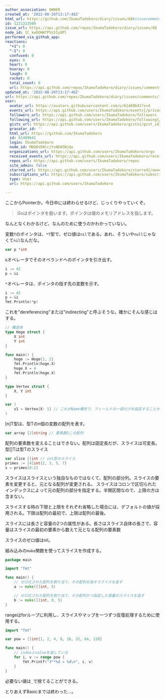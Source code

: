 ```yaml
---
author_association: OWNER
created_at: '2022-08-20T13:17:46Z'
html_url: https://github.com/IkumaTadokoro/diary/issues/68#issuecomment-1221313509
id: 1221313509
issue_url: https://api.github.com/repos/IkumaTadokoro/diary/issues/68
node_id: IC_kwDOHWTPVs5Iy8Pl
performed_via_github_app: 
reactions:
  "+1": 0
  "-1": 0
  confused: 0
  eyes: 0
  heart: 0
  hooray: 0
  laugh: 0
  rocket: 0
  total_count: 0
  url: https://api.github.com/repos/IkumaTadokoro/diary/issues/comments/1221313509/reactions
updated_at: '2022-08-20T13:17:46Z'
url: https://api.github.com/repos/IkumaTadokoro/diary/issues/comments/1221313509
user:
  avatar_url: https://avatars.githubusercontent.com/u/61409641?v=4
  events_url: https://api.github.com/users/IkumaTadokoro/events{/privacy}
  followers_url: https://api.github.com/users/IkumaTadokoro/followers
  following_url: https://api.github.com/users/IkumaTadokoro/following{/other_user}
  gists_url: https://api.github.com/users/IkumaTadokoro/gists{/gist_id}
  gravatar_id: ''
  html_url: https://github.com/IkumaTadokoro
  id: 61409641
  login: IkumaTadokoro
  node_id: MDQ6VXNlcjYxNDA5NjQx
  organizations_url: https://api.github.com/users/IkumaTadokoro/orgs
  received_events_url: https://api.github.com/users/IkumaTadokoro/received_events
  repos_url: https://api.github.com/users/IkumaTadokoro/repos
  site_admin: false
  starred_url: https://api.github.com/users/IkumaTadokoro/starred{/owner}{/repo}
  subscriptions_url: https://api.github.com/users/IkumaTadokoro/subscriptions
  type: User
  url: https://api.github.com/users/IkumaTadokoro

---
```

ここからPointerか。今日中には終わらせるけど、じっくりやっていくぞ。

> Goはポインタを扱います。ポインタは値のメモリアドレスを指します。

なんとなくわかるけど、なんのために使うのかわかっていない。

変数`T`のポインタは、`*T`型で、ゼロ値は`nil`である。あれ、そういや`null`じゃなくて`nil`なんだな。

```go
var p *int
```

`&`オペレータでそのオペランドへのポインタを引き出す。

```go
i := 42
p = &i
```

`*`オペレータは、ポインタの指す先の変数を示す。

```go
i := 42
p = &i
fmt.Println(*p)
```

これを"dereferencing"または"indirecting"と呼ぶそうな。確かにそんな感じはする。

```go
// 構造体
type Hoge struct {
    X int
    Y int
}

func main() {
    hoge := Hoge{1, 2}
    fmt.Println(hoge.X)
    hoge.X = 4
    fmt.Println(hoge.X)
}
```

```go
type Vertex struct {
    X, Y int 
} 

var (
    v1 = Vertex{X: 1} // これがName構文で、フィールドの一部だけを指定することができる
)
```

[n]T型は、型Tのn個の変数の配列を表す。

```go
var array [2]string // 要素数2この配列
```

配列の要素数を変えることはできない。配列は固定長だが、スライスは可変長。型[]Tは型Tのスライス

```go
var slice []int // int型のスライス
primes := [4]int{2, 3, 5, 7}
s = primes[0:2]
```

スライスはスライスという独自なものではなくて、配列の部分列。スライスの要素を変更すると、元となる配列が変更される。
スライスはコロンで区切られたインデックスによって元の配列の部分を指定する。半開区間なので、上限の方は含まない。

スライスする時の下限と上限をそれぞれ省略した場合には、デフォルトの値が採用される。下限は配列の最初で、上限は配列の最後。

スライスには長さと容量の2つの属性がある。長さはスライス自体の長さで、容量はスライスの最初の要素から数えて元となる配列の要素数

スライスのゼロ値はnil。

組み込みの`make`関数を使ってスライスを作成する。

```go
package main

import "fmt"

func main() {
    // ゼロ化された配列を割り当て、その配列を指すスライスを返す
    a := make([]int, 5)

    // ゼロ化された配列を割り当て、その配列かつ指定した容量のスライスを返す
    b := make([]int, 0, 5)
}
```

rangeはforループに利用し、スライスやマップを一つずつ反復処理するために使用する。

```go
import "fmt"

var pow = []int{1, 2, 4, 8, 16, 32, 64, 128}

func main() {
    // indexとvalueを返している
    for i, v := range pow {
        fmt.Printf("3**%d = %d\n", i, v)
    }
}
```

必要ない値は`_`で捨てることができる。


とりあえずBasicまでは終わった...。
